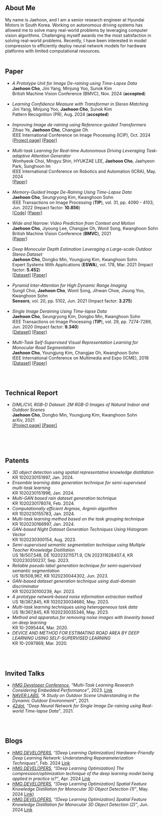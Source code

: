 ## About Me

My name is Jaehoon, and I am a senior research engineer at Hyundai Motors in South Korea. 
Working on autonomous driving systems has allowed me to solve many real-world problems by leveraging computer vision algorithms. 
Challenging myself awards me the most satisfaction in solving real-world problems.
Recently, I have been interested in model compression to efficiently deploy neural network models for hardware platforms with limited computational resources.
<br>
<br>

## Paper
*   *A Prototype Unit for Image De-raining using Time-Lapse Data* <br> **Jaehoon Cho**, Jini Yang, Minjung Yoo, Sunok Kim<br>British Machine Vision Conference (BMVC), Nov. 2024 (**accepted**) <br><br>
*   *Learning Confidence Measure with Transformer in Stereo Matching* <br> Jini Yang, Minjung Yoo, **Jaehoon Cho**, Sunok Kim<br>Pattern Recognition (PR), Aug. 2024 (**accepted**) <br><br>
*   *Improving Image de-raining using Reference-guided Transformers* <br> Zihao Ye, **Jaehoon Cho**, Changjae Oh<br>IEEE International Conference on Image Processing (ICIP), Oct. 2024 <br>[[Project page]](https://ziiihooo.com/blog/2024/derain/) [[Paper]](https://arxiv.org/abs/2408.00258) <br><br>
*   *Multi-task Learning for Real-time Autonomous Driving Leveraging Task-adaptive Attention Generator* <br> Wonhyeok Choi, Mingyu Shin, HYUKZAE LEE, **Jaehoon Cho**, Jaehyeon Park, Sunghoon Im<br>IEEE International Conference on Robotics and Automation (ICRA), May. 2024 <br> [[Paper]](https://arxiv.org/abs/2403.03468)<br><br>
*   *Memory-Guided Image De-Raining Using Time-Lapse Data* <br> **Jaehoon Cho**, Seungryong Kim, Kwanghoon Sohn<br>IEEE Transactions on Image Processing (**TIP**), vol. 31, pp. 4090 - 4103, Jun. 2022 (Impact factor: **10.856**) <br>[[Code]](https://github.com/jhcho90/MGID/) [[Paper]](https://arxiv.org/abs/2201.01883)<br><br>
*   *Wide and Narrow: Video Prediction from Context and Motion* <br> **Jaehoon Cho**, Jiyoung Lee, Changjae Oh, Wonil Song, Kwanghoon Sohn<br>British Machine Vision Conference (**BMVC**), 2021 <br> [[Paper]](https://www.bmvc2021-virtualconference.com/assets/papers/0795.pdf)<br><br>
*   *Deep Monocular Depth Estimation Leveraging a Large-scale Outdoor Stereo Dataset* <br> **Jaehoon Cho**, Dongbo Min, Youngjung Kim, Kwanghoon Sohn<br>Expert Systems With Applications (**ESWA**), vol. 178, Mar. 2021 (Impact factor: **5.452**)<br>[[Dataset]](https://dimlrgbd.github.io/) [[Paper]](https://arxiv.org/pdf/1904.10230.pdf)<br><br>
*   *Pyramid Inter-Attention for High Dynamic Range Imaging* <br> Sungil Choi,  **Jaehoon Cho**, Wonil Song, Jihwan Choe, Jisung Yoo, Kwanghoon Sohn<br> **Sensors**, vol. 20, pp. 5102, Jun. 2021 (Impact factor: **3.275**) <br><br>
*   *Single Image Deraining Using Time-lapse Data* <br> **Jaehoon Cho**, Seungryong Kim, Dongbo Min, Kwanghoon Sohn<br>IEEE Transactions on Image Processing (**TIP**), vol. 29, pp. 7274-7289, Jun. 2020 (Impact factor: **9.340**)<br>[[Dataset]](https://drive.google.com/file/d/1scs_LN4Rk6M0VEzYYnCPWTfuHISd_8f-/view?usp=drive_link) [[Paper]](https://ieeexplore.ieee.org/document/9115884/) <br><br>
*   *Multi-Task Self-Supervised Visual Representation Learning for Monocular Road Segmentation*<br>**Jaehoon Cho**, Youngjung Kim, Changjae Oh, Kwanghoon Sohn<br>IEEE International Conference on Multimedia and Expo (ICME), 2018<br>[[Dataset]](https://drive.google.com/file/d/1DFqzi7397EKn-Zm_HwRkASKRjSBxLp7i/view?usp=drive_link) [[Paper]](https://ieeexplore.ieee.org/document/8486472)<br><br>


<br>

## Technical Report
*   *DIML/CVL RGB-D Dataset: 2M RGB-D Images of Natural Indoor and Outdoor Scenes* <br> **Jaehoon Cho**, Dongbo Min, Youngjung Kim, Kwanghoon Sohn<br>arXiv, 2021<br>[[Project page]](https://dimlrgbd.github.io/) [[Paper]](https://arxiv.org/abs/2110.11590)<br><br>


<br>
<br>

## Patents
*   *3D object detection using spatial representative knowledge distillation*<br/>
KR 1020230151997, Jan. 2024. <br/>
*   *Ensemble learning data generation technique for semi-supervised multi-task learning*<br/>
KR 1020230151996, Jan. 2024. <br/>
*   *Multi-GAN based rain dataset generation technique*<br/>
KR 1020230178074, Feb. 2024. <br/>
*   *Computationally efficient Argmax, Argmin algorithm*<br/>
KR 1020230155783, Jan. 2024. <br/>
*   *Multi-task learning method based on the task grouping technique*<br/>
KR 1020230166997, Jan. 2024. <br/>
*   *GAN-based Night Dataset Generation Techniques Using Histogram Vector*<br/>
KR 1020230300154, Aug. 2023. <br/>
*   *Semi-supervised semantic segmentation technique using Multiple Teacher Knowledge Distillation*<br/>
US 18/507,548, DE 102023211571.9, CN 202311628407.4, KR 1020230200237, Sep. 2023. <br/>
*   *Reliable pseudo label generation technique for semi-supervised semantic segmentation*<br/>
US 18/508,967, KR 1020230044302, Jun. 2023. <br/>
*   *GAN-based dataset generation technique using dual-domain discriminator*<br/>
KR 1020230100239, Apr. 2023. <br/>
*   *A prototype network-based noise information extraction method*<br/>
US 18/367,845, KR 1020230034680, May. 2023. <br/>
*   *Multi-task learning techniques using heterogeneous task data*<br/>
US 18/367,845, KR 1020230035346, May. 2023. <br/>
*   *Method and apparatus for removing noise images with linearity based on deep learning*<br/>
KR 10-2095444, Mar. 2020. <br/>
*   *DEVICE AND METHOD FOR ESTIMATING ROAD AREA BY DEEP LEARNING USING SELF-SUPERVISED LEARNING*<br/>
KR 10-2097869, Mar. 2020. <br/>


<br>
<br>

## Invited Talks
*   *[HMG Developer Conference](https://devcon.hyundaimotorgroup.com/), “Multi-Task Learning Research Considering Embedded Performance”*, 2023. [Link](https://www.youtube.com/watch?v=kwQxIml-GGE&list=PLypFzBtJUO_gDlP0xkac4kXAaGcr_w31w&index=12&ab_channel=HMGDeveloperRelations) <br/>
*   *[NAVER LABS](https://www.naverlabs.com/en/), “A Study on Outdoor Scene Understanding in the Dynamic Outdoor Environment”*, 2021. <br/>
*   *[42dot](https://42dot.ai/), “Deep Neural Network for Single Image De-raining using Real-world Time-lapse Data”*, 2021. <br/>

<br>
<br>

## Blogs
*   *[HMG DEVELOPERS](https://developers.hyundaimotorgroup.com/), “[Deep Learning Optimization] Hardware-Friendly Deep Learning Network: Understanding Reparameterization Techniques”*, Feb. 2024 [Link](https://developers.hyundaimotorgroup.com/blog/291) <br/>
*   *[HMG DEVELOPERS](https://developers.hyundaimotorgroup.com/), “[Deep Learning Optimization] The compression/optimization technique of the deep learning model being applied in practice is?”*, Apr. 2024 [Link](https://developers.hyundaimotorgroup.com/blog/366) <br/>
*   *[HMG DEVELOPERS](https://developers.hyundaimotorgroup.com/), “[Deep Learning Optimization] Spatial Feature Knowledge Distillation for Monocular 3D Object Detection (1)”*, May. 2024 [Link](https://developers.hyundaimotorgroup.com/blog/411)) <br/>
*   *[HMG DEVELOPERS](https://developers.hyundaimotorgroup.com/), “[Deep Learning Optimization] Spatial Feature Knowledge Distillation for Monocular 3D Object Detection (2)”*, Jun. 2024 [Link](https://developers.hyundaimotorgroup.com/blog/423) <br/>


